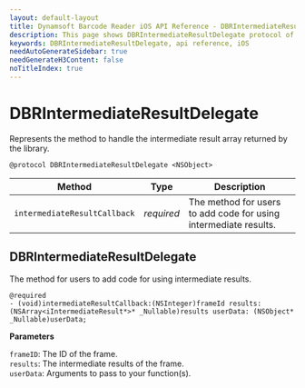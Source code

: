 ```yaml
---
layout: default-layout
title: Dynamsoft Barcode Reader iOS API Reference - DBRIntermediateResultDelegate
description: This page shows DBRIntermediateResultDelegate protocol of Dynamsoft Barcode Reader for iOS SDK.
keywords: DBRIntermediateResultDelegate, api reference, iOS
needAutoGenerateSidebar: true
needGenerateH3Content: false
noTitleIndex: true
---
```


# DBRIntermediateResultDelegate

Represents the method to handle the intermediate result array returned by the library.

```objc
@protocol DBRIntermediateResultDelegate <NSObject>
```

| Method | Type | Description |
| ------ | ---- | ----------- |
| `intermediateResultCallback` | *required* | The method for users to add code for using intermediate results. |

## DBRIntermediateResultDelegate

The method for users to add code for using intermediate results.

```objc
@required
- (void)intermediateResultCallback:(NSInteger)frameId results:(NSArray<iIntermediateResult*>* _Nullable)results userData: (NSObject* _Nullable)userData;
```

**Parameters**

`frameID`: The ID of the frame.  
`results`: The intermediate results of the frame.  
`userData`: Arguments to pass to your function(s).
